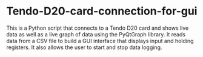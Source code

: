 # Tendo-D20-card-connection-for-gui
This is a Python script that connects to a Tendo D20 card and shows live data as well as a live graph of data using the PyQtGraph library. It reads data from a CSV file to build a GUI interface that displays input and holding registers. It also allows the user to start and stop data logging.
